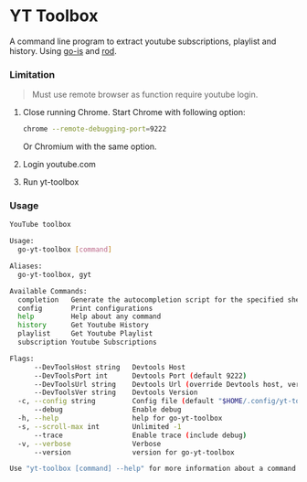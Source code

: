 # YT Toolbox

A command line program to extract youtube subscriptions, playlist and history. Using [go-is](https://github.com/J-Siu/go-is) and [rod](https://github.com/go-rod/rod).

### Limitation

> Must use remote browser as function require youtube login.

1. Close running Chrome. Start Chrome with following option:

    ```sh
    chrome --remote-debugging-port=9222
    ```

    Or Chromium with the same option.

2. Login youtube.com
3. Run yt-toolbox

### Usage

```sh
YouTube toolbox

Usage:
  go-yt-toolbox [command]

Aliases:
  go-yt-toolbox, gyt

Available Commands:
  completion   Generate the autocompletion script for the specified shell
  config       Print configurations
  help         Help about any command
  history      Get Youtube History
  playlist     Get Youtube Playlist
  subscription Youtube Subscriptions

Flags:
      --DevToolsHost string   Devtools Host
      --DevToolsPort int      Devtools Port (default 9222)
      --DevToolsUrl string    Devtools Url (override Devtools host, ver and port)
      --DevToolsVer string    Devtools Version
  -c, --config string         Config file (default "$HOME/.config/yt-toolbox.json")
      --debug                 Enable debug
  -h, --help                  help for go-yt-toolbox
  -s, --scroll-max int        Unlimited -1
      --trace                 Enable trace (include debug)
  -v, --verbose               Verbose
      --version               version for go-yt-toolbox

Use "yt-toolbox [command] --help" for more information about a command.
```
